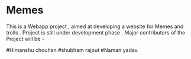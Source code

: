 # Memes
This is a Webapp project , aimed at developing a website for Memes and trolls .
Project is still under development phase .
Major contributors of the Project will be -

#Himanshu chouhan
#shubham rajput 
#Naman yadav.
